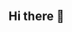 ## Hi there 👋

<!--
**Enforsix/Enforsix** is a ✨ _special_ ✨ repository because its `README.md` (this file) appears on your GitHub profile.

Here are some ideas to get you started:

- 🔭 I’m currently working on My HTML, CSS and JavaSkript 
- 🌱 I’m currently learning JavaSkript
- 👯 I’m looking to collaborate on Frontend/backend 
- 🤔 I’m looking for help with Finding work
- 💬 Ask me about ...
- 📫 How to reach me: ...
- 😄 Pronouns: ...
- ⚡ Fun fact: ...
-->
